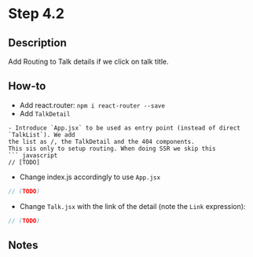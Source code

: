 # Step 4.2

## Description
Add Routing to Talk details if we click on talk title.

## How-to
- Add react.router: `npm i react-router --save`
- Add `TalkDetail`
```
- Introduce `App.jsx` to be used as entry point (instead of direct `TalkList`). We add
the list as /, the TalkDetail and the 404 components.
This sis only to setup routing. When doing SSR we skip this
``` javascript
// [TODO]
```
- Change index.js accordingly to use `App.jsx`
``` javascript
// (TODO)
```
- Change `Talk.jsx` with the link of the detail (note the `Link` expression):
``` javascript
// (TODO)
```

## Notes

